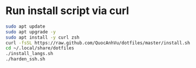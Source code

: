 # Run install script via curl

```sh
sudo apt update
sudo apt upgrade -y
sudo apt install -y curl zsh
curl -fsSL https://raw.github.com/QuocAnhVu/dotfiles/master/install.sh | zsh
cd ~/.local/share/dotfiles
./install_langs.sh
./harden_ssh.sh
```
